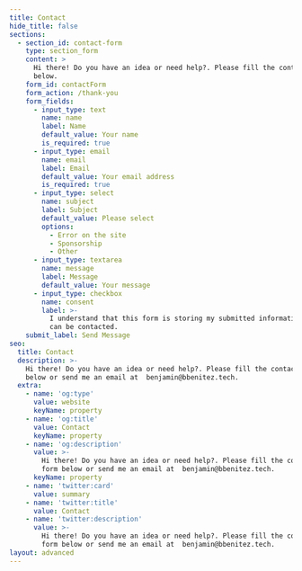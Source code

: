 ```yaml
---
title: Contact
hide_title: false
sections:
  - section_id: contact-form
    type: section_form
    content: >
      Hi there! Do you have an idea or need help?. Please fill the contact form
      below.
    form_id: contactForm
    form_action: /thank-you
    form_fields:
      - input_type: text
        name: name
        label: Name
        default_value: Your name
        is_required: true
      - input_type: email
        name: email
        label: Email
        default_value: Your email address
        is_required: true
      - input_type: select
        name: subject
        label: Subject
        default_value: Please select
        options:
          - Error on the site
          - Sponsorship
          - Other
      - input_type: textarea
        name: message
        label: Message
        default_value: Your message
      - input_type: checkbox
        name: consent
        label: >-
          I understand that this form is storing my submitted information so I
          can be contacted.
    submit_label: Send Message
seo:
  title: Contact
  description: >-
    Hi there! Do you have an idea or need help?. Please fill the contact form
    below or send me an email at  benjamin@bbenitez.tech.
  extra:
    - name: 'og:type'
      value: website
      keyName: property
    - name: 'og:title'
      value: Contact
      keyName: property
    - name: 'og:description'
      value: >-
        Hi there! Do you have an idea or need help?. Please fill the contact
        form below or send me an email at  benjamin@bbenitez.tech.
      keyName: property
    - name: 'twitter:card'
      value: summary
    - name: 'twitter:title'
      value: Contact
    - name: 'twitter:description'
      value: >-
        Hi there! Do you have an idea or need help?. Please fill the contact
        form below or send me an email at  benjamin@bbenitez.tech.
layout: advanced
---
```

